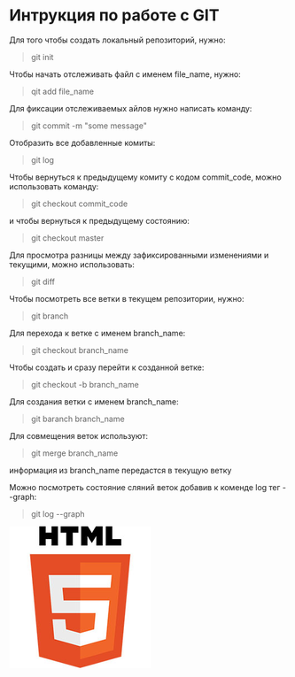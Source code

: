 # Интрукция по работе с GIT
Для того чтобы создать локальный репозиторий, нужно:
> git init

Чтобы начать отслеживать файл с именем file_name, нужно:
> qit add file_name

Для фиксации отслеживаемых айлов нужно написать команду:
> git commit -m "some message"

Отобразить все добавленные комиты:
> git log

Чтобы вернуться к предыдущему комиту с кодом commit_code, можно использовать команду:
> git checkout commit_code

и чтобы вернуться к предыдущему состоянию:
> git checkout master

Для просмотра разницы между зафиксированными изменениями и текущими, можно использовать:
> git diff

Чтобы посмотреть все ветки в текущем репозитории, нужно:

> git branch

Для перехода к ветке с именем branch_name:

> git checkout branch_name

Чтобы создать и сразу перейти к созданной ветке:

> git checkout -b branch_name

Для создания ветки с именем branch_name:

> git baranch branch_name

Для совмещения веток используют:
> git merge branch_name

информация из branch_name передастся в текущую ветку

Можно посмотреть состояние сляний веток добавив к коменде log тег --graph:

> git log --graph

![some pic](/image/HTML5_Logo.jpg)